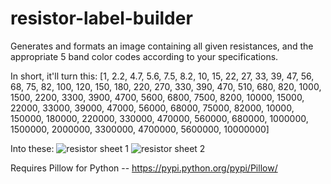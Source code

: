 resistor-label-builder
======================

Generates and formats an image containing all given resistances, and the appropriate 5 band color codes according to your specifications.

In short, it'll turn this: [1, 2.2, 4.7, 5.6, 7.5, 8.2, 10, 15, 22, 27, 33, 39, 47, 56, 68, 75, 82, 100, 120, 150, 180, 220, 270, 330, 390, 470, 510, 680, 820, 1000, 1500, 2200, 3300, 3900, 4700, 5600, 6800, 7500, 8200, 10000, 15000, 22000, 33000, 39000, 47000, 56000, 68000, 75000, 82000,  10000, 150000, 180000, 220000, 330000, 470000,  560000, 680000, 1000000, 1500000, 2000000, 3300000, 4700000, 5600000, 10000000]

Into these: 
![resistor sheet 1](https://raw.githubusercontent.com/naschorr/resistor-label-builder/master/ResistorLabels0.jpg)
![resistor sheet 2](https://raw.githubusercontent.com/naschorr/resistor-label-builder/master/ResistorLabels1.jpg)

Requires Pillow for Python -- https://pypi.python.org/pypi/Pillow/
